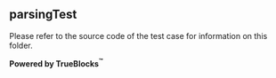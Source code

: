 ## parsingTest

Please refer to the source code of the test case for information on this folder.

**Powered by TrueBlocks<sup>&trade;</sup>**

